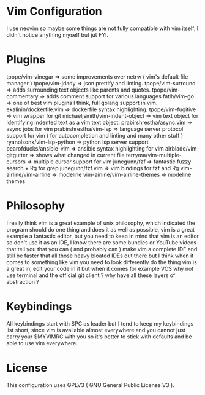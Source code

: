 # Vim Configuration
I use neovim so maybe some things are not fully compatible with vim itself, I didn't notice anything myself but jut FYI.

# Plugins
tpope/vim-vinegar => some improvements over netrw ( vim's default file manager )
tpope/vim-jdady => json prettify and linting.
tpope/vim-surround => adds surrounding text objects like parents and quotes.
tpope/vim-commentary => adds comment support for various languages
fatih/vim-go => one of best vim plugins I think, full golang support in vim.
ekalinin/dockerfile.vim => dockerfile syntax highlighting.
tpope/vim-fugitive => vim wrapper for git
michaeljsmith/vim-indent-object => vim text object for identifying indented text as a vim text object.
prabirshrestha/async.vim => async jobs for vim
prabirshrestha/vim-lsp => language server protocol support for vim ( for autocompletion and linting and many other stuff )
ryanolsonx/vim-lsp-python => python lsp server support
pearofducks/ansible-vim => ansible syntax highlighting for vim
airblade/vim-gitgutter => shows what changed in current file
terryma/vim-multiple-cursors => multiple cursor support for vim
junegunn/fzf => fantastic fuzzy search + Rg for grep
junegunn/fzf.vim => vim bindings for fzf and Rg
vim-airline/vim-airline => modeline
vim-airline/vim-airline-themes => modeline themes
# Philosophy
I really think vim is a great example of unix philosophy, which indicated the program should do one thing and does it as well as possible, vim is a great example a fantastic editor, but you need to keep in mind that vim is an editor so don't use it as an IDE, I know there are some bundles or YouTube videos that tell you that you can ( and probably can ) make vim a complete IDE and still be faster that all those heavy bloated IDEs out there but I think when it comes to something like vim you need to look differently do the thing vim is a great in, edit your code in it but when it comes for example VCS why not use terminal and the official git client ? why have all these layers of abstraction ?

# Keybindings
All keybindings start with SPC as leader but I tend to keep my keybindings list short, since vim is available almost everywhere and you cannot just carry your $MYVIMRC with you so it's better to stick with defaults and be able to use vim everywhere.

# License 
This configuration uses GPLV3 ( GNU General Public License V3 ).
